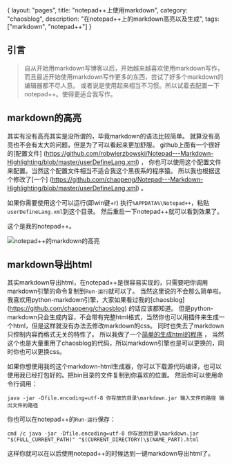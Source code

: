 {
layout: "pages",
title: "notepad++上使用markdown",
category: "chaosblog",
description: "在notepad++上的markdown高亮以及生成",
tags: ["markdown", "notepad++"]
}

引言
----
> 自从开始用markdown写博客以后，开始越来越喜欢使用markdown写作，
> 而且最近开始使用markdown写作更多的东西，尝试了好多个markdown的编辑器都不尽人意。
> 或者说是使用起来相当不习惯。所以试着去配置一下notepad++。使得更适合我写作。

markdown的高亮
----
其实有没有高亮其实是没所谓的，毕竟markdown的语法比较简单。
就算没有高亮也不会有太大的问题，但是为了可以看起来更加舒服。
github上面有一个很好的[配置文件] (https://github.com/robwierzbowski/Notepad---Markdown-Highlighting/blob/master/userDefineLang.xml) ，
你也可以使用这个配置文件来配置。当然这个配置文件相当不适合我这个黑夜系的程序猿。
所以我也根据这个修改了[一个] (https://github.com/chaopeng/Notepad---Markdown-Highlighting/blob/master/userDefineLang.xml) 。 

如果你需要使用这个可以运行(即win键+r) 执行`%APPDATA%\Notepad++`，粘贴`userDefineLang.xml`到这个目录。
然后重启一下notepad++就可以看到效果了。

这个是我的notepad++。

![notepad++的markdown的高亮](http://i1303.photobucket.com/albums/ag154/chaopeng/blog/markdown-highlight_zps5814eb57.jpg)

markdown导出html
----
其实markdown导出html，在notepad++是很容易实现的，只需要吧你调用markdown引擎的命令复制到`Run-运行`就可以了。
当然这里说的不会那么简单啦。
我喜欢用python-markdown引擎，大家如果看过我的[chaosblog] (https://github.com/chaopeng/chaosblog) 的话应该都知道。
但是python-markdown只会生成内容，不会带有完整html格式，当然你也可以用插件来生成一个html，但是这样就没有办法去修改markdown的css。
同时也失去了markdown只控制内容而格式无关的特性了。
所以我做了一个[简单的生成html的程序](https://github.com/chaopeng/chaos-markdown) ，
当然这个也是大量重用了chaosblog的代码，所以markdown引擎也是可以更换的，同时你也可以更换css。

如果你想使用我的这个markdown-html生成器，你可以下载源代码编译，也可以使用我已经打包好的。把bin目录的文件复制到你喜欢的位置。
然后你可以使用命令行调用：
```{bat}
java -jar -Dfile.encoding=utf-8 你存放的目录\markdown.jar 输入文件的路径 输出文件的路径 
```

你也可以在notepad++的`Run-运行`保存：
```{npp-cmd}
cmd /c java -jar -Dfile.encoding=utf-8 你存放的目录\markdown.jar "$(FULL_CURRENT_PATH)" "$(CURRENT_DIRECTORY)\$(NAME_PART).html
```
这样你就可以在以后使用notepad++的时候达到一键markdown导出html了。
